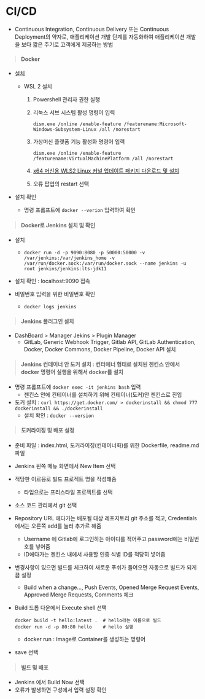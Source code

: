 # CI/CD 

- Continuous Integration, Continuous Delivery 또는 Continuous Deployment의 약자로, 애플리케이션 개발 단계를 자동화하여 애플리케이션 개발을 보다 짧은 주기로 고객에게 제공하는 방법

> #### Docker

- [설치](https://docs.docker.com/get-docker/)

  - WSL 2 설치

    1. Powershell 관리자 권한 실행

    2. 리눅스 서브 시스템 활성 명령어 입력

       `dism.exe /online /enable-feature /featurename:Microsoft-Windows-Subsystem-Linux /all /norestart`

    3. 가상머신 플랫폼 기능 활성화 명령어 입력

       `dism.exe /online /enable-feature /featurename:VirtualMachinePlatform /all /norestart`

    4. [x64 머신용 WLS2 Linux 커널 업데이트 패키지 다운로드 및 설치](https://wslstorestorage.blob.core.windows.net/wslblob/wsl_update_x64.msi)
    5. 오류 팝업의 restart 선택

- 설치 확인

  - 명령 프롬프트에 `docker --verion` 입력하여 확인




> #### Docker로 Jenkins 설치 및 확인

- 설치

  - `docker run -d -p 9090:8080 -p 50000:50000 -v /var/jenkins:/var/jenkins_home -v /var/run/docker.sock:/var/run/docker.sock --name jenkins -u root jenkins/jenkins:lts-jdk11`

- 설치 확인 : localhost:9090 접속

- 비밀번호 입력을 위한 비밀번호 확인

  - `docker logs jenkins`

  

> #### Jenkins 플러그인 설치

- DashBoard > Manager Jekins > Plugin Manager
  - GitLab, Generic Webhook Trigger, Gitlab API, GitLab Authentication, Docker, Docker Commons, Docker Pipeline, Docker API 설치



> #### Jenkins 컨테이너 안 도커 설치 : 컨터에너 형태로 설치된 젠킨스 안에서 docker 명령어 실행을 위해서 docker를 설치

- 명령 프롬프트에 `docker exec -it jenkins bash` 입력
  - 젠킨스 안에 컨테이너를 설치하기 위해 컨테이너(도커)안 젠킨스로 진입
- 도커 설치 : `curl https://get.docker.com/ > dockerinstall && chmod 777 dockerinstall && ./dockerinstall`
  - 설치 확인 : `docker --version`



> #### 도커라이징 및 배포 설정

- 준비 파일 : index.html, 도커라이징(컨테이너화)를 위한 Dockerfile, readme.md 파일

- Jenkins 왼쪽 메뉴 화면에서 New Item 선택

- 적당한 이르믕로 빌드 프로젝트 명을 작성해줌

  - 타입으로는 프리스타일 프로젝트를 선택

- 소스 코드 관리에서 git 선택

- Repository URL 에다가는 배포될 대상 레포지토리 git 주소를 적고, Credentials에서는 오른쪽 add를 눌러 추가르 해줌

  - Username 에 Gitlab에 로그인하는 아이디를 적어주고 password에는 비밀번호를 넣어줌
  - ID에다가는 젠킨스 내에서 사용할 인증 식별 ID를 적당히 넣어줌

- 변경사항이 있으면 빌드를 체크하여 새로운 푸쉬가 들어오면 자동으로 빌드가 되게끔 설정

  - Build when a change..., Push Events, Opened Merge Request Events, Approved Merge Requests, Comments 체크

- Build 드롭 다운에서 Execute shell 선택

  ```
  docker build -t hello:latest .  # hello라는 이름으로 빌드
  docker run -d -p 80:80 hello    # hello 실행
  ```

  - docker run : Image로 Container를 생성하는 명령어

- save 선택



> #### 빌드 및 배포

- Jenkins 에서 Build Now 선택
- 오류가 발생하면 구성에서 입력 설정 확인
